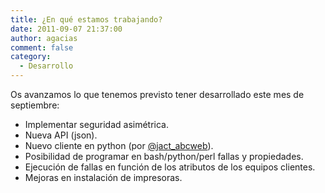 ```yaml
---
title: ¿En qué estamos trabajando?
date: 2011-09-07 21:37:00
author: agacias
comment: false
category:
  - Desarrollo
---
```


Os avanzamos lo que tenemos previsto tener desarrollado este mes de septiembre:

- Implementar seguridad asimétrica.
- Nueva API (json).
- Nuevo cliente en python (por [@jact_abcweb](https://twitter.com/#!/jact_abcweb)).
- Posibilidad de programar en bash/python/perl fallas y propiedades.
- Ejecución de fallas en función de los atributos de los equipos clientes.
- Mejoras en instalación de impresoras.
